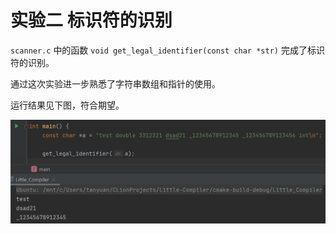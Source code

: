 # 实验二 标识符的识别

`scanner.c` 中的函数 `void get_legal_identifier(const char *str)` 完成了标识符的识别。

通过这次实验进一步熟悉了字符串数组和指针的使用。

运行结果见下图，符合期望。

![image-20220309202022801](images/image-20220309202022801.png)